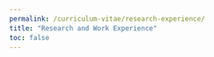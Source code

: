 ```yaml
---
permalink: /curriculum-vitae/research-experience/
title: "Research and Work Experience"
toc: false
---
```


<head>
	<style>
		.container {
		  position: relative;
		}

		.topright {
		  position: absolute;
		  top: 0px;
		  right: 0px;
		  font-size: 18px;
		}

		.card {
		  position: relative;
		  padding: 42px 32px;
		  clip-path: circle(5% at 95% 11%);
		  transition: all ease-in-out .3s;
		  background-color: #0B5AA2;
		}
		.card__infoicon {
		  position: absolute;
		  top: 20px;
		  right: 28px;
		  font-size: 1.4em;
		  color: #ffffff;
		  transition: ease-out .3s;
		}
		.card__title {
		  margin: 0;
		  line-height: 1.8;
		}
		.card__description {
		  margin: 0;
		  font-size: 1.1em;
		  line-height: 1.6;
		}
		.card__credits {
		  margin: 0;
		  padding: 4px 0;
		  font-size: 1.1em;
		}
		.card__reference {
		  display: inline-block;
		  border-bottom: 1px solid transparent;
		  color: #0099ff;
		  text-decoration: none;
		  transition: ease-in .3s;
		}
		.card__reference:hover {
		  border-bottom-color: #0099ff;
		}
		.card:hover, .card:focus {
		  clip-path: circle(75%);
		  border-radius: 20px;
		  box-shadow: 0px 3px 9px rgba(0, 0, 0, 0.12), 0px 3px 18px rgba(0, 0, 0, 0.08);
		  background: #F2F3F3;
		  outline: none;
		}
		.card:hover .card__infoicon, .card:focus .card__infoicon {
		  opacity: 0;
		}
		.card:focus {
		  box-shadow: 0px 3px 9px rgba(0, 0, 0, 0.12), 0px 3px 18px rgba(0, 0, 0, 0.08), 0px 0px 0px 4px rgba(0, 0, 0, 0.2);
		}
	</style>
</head>

Read about the research groups I've been a part of below, organized from most to least recent. To learn more about my current research interests, check out <a href="/projects/" style="text-decoration: none;">this link</a>.

<hr>

<div class="container">
  <img src="/assets/images/hyperfine.png" alt="hyperfine" width="100%" height="100%">
  <div class="topright">
	<div class="card" tabindex="0">
	  <span class="card__infoicon">
	    <i class="fa fa-info"></i>
	  </span>
	  <h2 class="card__title">MRI Image Reconstruction Team, <a href="https://hyperfine.io/" style="text-decoration: none;">Hyperfine</a></h2>
	  <p class="card__description">In the summer of 2021, I will work as a software engineering intern in the MRI Image Reconstruction Group at Hyperfine, a portable MRI startup based in Guilford, CT. I'll be focusing on writing scripts to automate imaging of the knee, and also working on optimizing noise cancellation algorithms. I'm excited to be joining the team on the east coast and using technology and software development to engineer novel clinical techologies!</p>
	</div>
  </div>
</div>

<br>
<hr>

<div class="container">
  <img src="/assets/images/shapiro-lab.png" alt="shapiro-lab" width="100%" height="100%">
  <div class="topright">
	<div class="card" tabindex="0">
	  <span class="card__infoicon">
	    <i class="fa fa-info"></i>
	  </span>
	  <h2 class="card__title"><a href="https://shapirolab.caltech.edu/" style="text-decoration: none;">Mikhail Shapiro</a> Lab, Caltech</h2>
	  <p class="card__description">I worked on engineering probiotic bacteria and CAR T's to be thermally actuated using focused ultrasound to spatially localize immuntherapeutic activity. I also manipulated celular water diffusivity to act as a sensor for hypoxia in MRI imaging. I was an undergraduate research fellow in this lab from September 2017 until March 2021, the entire time I was at Caltech. You can read more about the specifics of my research <a href="/projects/index.html#research" style="text-decoration: none;">here</a>.</p>
	</div>
  </div>
</div>

<br>
<hr>

<div class="container">
  <img src="/assets/images/gruenert-lab.png" alt="gruenert-lab" width="100%" height="100%">
  <div class="topright">
	<div class="card" tabindex="0">
	  <span class="card__infoicon">
	    <i class="fa fa-info"></i>
	  </span>
	  <h2 class="card__title"><a href="https://ohns.ucsf.edu/news/memoriam-dieter-gruenert-phd" style="text-decoration: none;">Dieter Gruenert</a> Lab, UCSF</h2>
	  <p class="card__description">During high school, I spent two years studying differentiation of iPSCs to ultimately treat hypoparathyroidism using regenerative medicine. I also worked on developing gene therapies for cystic fibrosis through correcting W1282X and $\Delta$F508 genetic mutations using CRISPR-Cas9. I was a research intern in this lab from June 2015 until July 2017. I was recognized with honorable mention honors in the national 2017 Regeneron Science Competition for my research.</p>
	</div>
  </div>
</div>

<br>
<hr>

## Publications, Presentations, and Manuscripts

  1. Abedi MA$^{\dagger}$, **Yao M$^{\dagger}$**, Mittelstein DR, Bar-Zion A, Swift M, Lee-Gosselin A, Shapiro M. (2020). Thermal bioswitches for localized activation of microbial immunotherapies. (_In Preparation for Submission_, $^{\dagger}$Equal contribution)
  2. Immunotherapy: Clinical: Underlying Mechanisms and Clinical Applications. (2020 Oc 25). Caltech Medlife Tech in Medicine Seminar Series. (*Invited*, [Recording](https://www.youtube.com/watch?v=4fSCKN2hO34))
  3. Thermal Bioswitches for Localized Activation of Microbes. (2020 Oct 15). Presented at 2020 Biomedical Engineering Society (BMES) Virtual Meeting
  4. **Yao M**, Uhr L, Daghlian G, Amrute JM, Deshpande R, Mathews B, Patel SA, Henri R, Liu G, Reierson K, Johnson G. (2020). Demonstration of a longitudinal medical education model (LMEM) to teach point-of-care ultrasound in resource-limited settings (Published in [POCUS Journal](https://pocusjournal.com/article/2020-05-01p20-25/))
  5. Maw AM, Galvin B, Henri R, **Yao M**, Exame B, Fleshner M, Fort MP, Morris MA. (2019). Stakeholder perceptions of point-of-care ultrasound implementation in resource-limited settings (Published in [Diagnostics](https://pubmed.ncbi.nlm.nih.gov/31635219/))

<hr>

<div style="text-align: center;margin: auto"><a href="/curriculum-vitae/" class="btn btn--info" style="font-size:13pt">     Back to Main Page     </a></div>